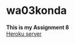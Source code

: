 # wa03konda
**This is my Assignment 8** <br>
[Heroku server](https://wa03konda.herokuapp.com/) <br>
